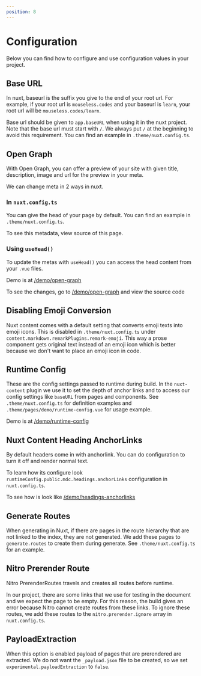 ```yaml
---
position: 8
---
```


# Configuration

Below you can find how to configure and use configuration values in your
project.

## Base URL

In nuxt, baseurl is the suffix you give to the end of your root url. For
example, if your root url is `mouseless.codes` and your baseurl is `learn`, your
root url will be `mouseless.codes/learn`.

Base url should be given to `app.baseURL` when using it in the nuxt project.
Note that the base url must start with `/`. We always put `/` at the beginning
to avoid this requirement. You can find an example in `.theme/nuxt.config.ts`.

## Open Graph

With Open Graph, you can offer a preview of your site with given title,
description, image and url for the preview in your meta.

We can change meta in 2 ways in nuxt.

### In `nuxt.config.ts`

You can give the head of your page by default. You can find an example
in `.theme/nuxt.config.ts`.

To see this metadata, view source of this page.

### Using `useHead()`

To update the metas with `useHead()` you can access the head content from
your `.vue` files.

Demo is at [/demo/open-graph](/demo/open-graph)

To see the changes, go to [/demo/open-graph](/demo/open-graph) and view the
source code

## Disabling Emoji Conversion

Nuxt content comes with a default setting that converts emoji texts into emoji
icons. This is disabled in `.theme/nuxt.config.ts` under
`content.markdown.remarkPlugins.remark-emoji`. This way a prose component gets
original text instead of an emoji icon which is better because we don't want to
place an emoji icon in code.

## Runtime Config

These are the config settings passed to runtime during build.
In the `nuxt-content` plugin we use it to set the depth of anchor links
and to access our config settings like `baseURL` from pages and components.
See `.theme/nuxt.config.ts` for definition examples and
`.theme/pages/demo/runtime-config.vue` for usage example.

Demo is at [/demo/runtime-config](/demo/runtime-config)

## Nuxt Content Heading AnchorLinks

By default headers come in with anchorlink. You can do configuration to turn it
off and render normal text.

To learn how its configure look `runtimeConfig.public.mdc.headings.anchorLinks`
configuration in `nuxt.config.ts`.

To see how is look like [/demo/headings-anchorlinks](/demo/headings-anchorlinks)

## Generate Routes

When generating in Nuxt, if there are pages in the route hierarchy that are not
linked to the index, they are not generated. We add these pages to
`generate.routes` to create them during generate. See `.theme/nuxt.config.ts`
for an example.

## Nitro Prerender Route

Nitro PrerenderRoutes travels and creates all routes before runtime.

In our project, there are some links that we use for testing in the document
and we expect the page to be empty. For this reason, the build gives an error
because Nitro cannot create routes from these links. To ignore these routes,
we add these routes to the `nitro.prerender.ignore` array in `nuxt.config.ts`.

## PayloadExtraction

When this option is enabled payload of pages that are prerendered are
extracted. We do not want the `_payload.json` file to be created, so we set
`experimental.payloadExtraction` to `false`.
